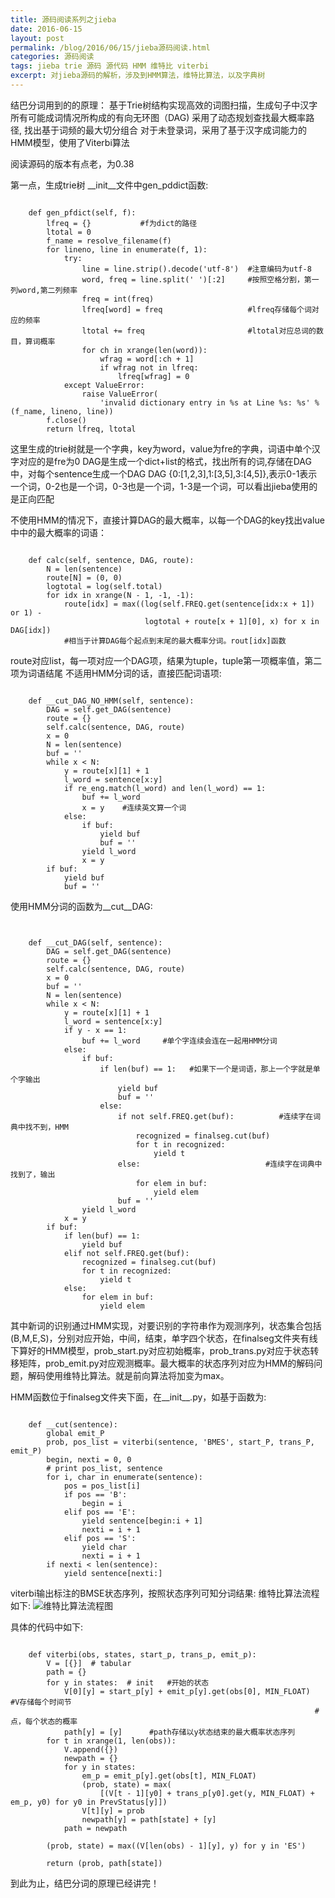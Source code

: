 ```yaml
---
title: 源码阅读系列之jieba
date: 2016-06-15
layout: post
permalink: /blog/2016/06/15/jieba源码阅读.html
categories: 源码阅读
tags: jieba trie 源码 源代码 HMM 维特比 viterbi
excerpt: 对jieba源码的解析，涉及到HMM算法，维特比算法，以及字典树
---
```


结巴分词用到的的原理：
基于Trie树结构实现高效的词图扫描，生成句子中汉字所有可能成词情况所构成的有向无环图（DAG)
采用了动态规划查找最大概率路径, 找出基于词频的最大切分组合
对于未登录词，采用了基于汉字成词能力的HMM模型，使用了Viterbi算法

阅读源码的版本有点老，为0.38

第一点，生成trie树
__init__文件中gen_pddict函数:

```

    def gen_pfdict(self, f): 
        lfreq = {}           #f为dict的路径
        ltotal = 0 
        f_name = resolve_filename(f)
        for lineno, line in enumerate(f, 1): 
            try:
                line = line.strip().decode('utf-8')  #注意编码为utf-8
                word, freq = line.split(' ')[:2]     #按照空格分割，第一列word,第二列频率
                freq = int(freq)
                lfreq[word] = freq                   #lfreq存储每个词对应的频率
                ltotal += freq                       #ltotal对应总词的数目，算词概率
                for ch in xrange(len(word)):
                    wfrag = word[:ch + 1]
                    if wfrag not in lfreq:
                        lfreq[wfrag] = 0 
            except ValueError:
                raise ValueError(
                    'invalid dictionary entry in %s at Line %s: %s' % (f_name, lineno, line))
        f.close()
        return lfreq, ltotal
```

这里生成的trie树就是一个字典，key为word，value为fre的字典，词语中单个汉字对应的是fre为0
DAG是生成一个dict+list的格式，找出所有的词,存储在DAG中，对每个sentence生成一个DAG
DAG {0:[1,2,3],1:[3,5],3:[4,5]},表示0-1表示一个词，0-2也是一个词，0-3也是一个词，1-3是一个词，可以看出jieba使用的是正向匹配

不使用HMM的情况下，直接计算DAG的最大概率，以每一个DAG的key找出value中中的最大概率的词语：

```
    
    def calc(self, sentence, DAG, route):
        N = len(sentence)
        route[N] = (0, 0)
        logtotal = log(self.total)
        for idx in xrange(N - 1, -1, -1):
            route[idx] = max((log(self.FREQ.get(sentence[idx:x + 1]) or 1) -
                              logtotal + route[x + 1][0], x) for x in DAG[idx])
            #相当于计算DAG每个起点到末尾的最大概率分词。rout[idx]函数

```
route对应list，每一项对应一个DAG项，结果为tuple，tuple第一项概率值，第二项为词语结尾
不适用HMM分词的话，直接匹配词语项:

```

    def __cut_DAG_NO_HMM(self, sentence):
        DAG = self.get_DAG(sentence)
        route = {}
        self.calc(sentence, DAG, route)
        x = 0
        N = len(sentence)
        buf = ''
        while x < N:
            y = route[x][1] + 1
            l_word = sentence[x:y]
            if re_eng.match(l_word) and len(l_word) == 1:
                buf += l_word
                x = y    #连续英文算一个词
            else:
                if buf:
                    yield buf
                    buf = ''
                yield l_word
                x = y
        if buf:
            yield buf
            buf = ''
```


使用HMM分词的函数为\_\_cut\_\_DAG:

```


    def __cut_DAG(self, sentence):
        DAG = self.get_DAG(sentence)
        route = {}
        self.calc(sentence, DAG, route)
        x = 0
        buf = ''
        N = len(sentence)
        while x < N:
            y = route[x][1] + 1
            l_word = sentence[x:y]
            if y - x == 1:
                buf += l_word     #单个字连续会连在一起用HMM分词
            else:
                if buf:
                    if len(buf) == 1:   #如果下一个是词语，那上一个字就是单个字输出
                        yield buf
                        buf = ''
                    else:
                        if not self.FREQ.get(buf):          #连续字在词典中找不到，HMM
                            recognized = finalseg.cut(buf) 
                            for t in recognized:
                                yield t
                        else:                            #连续字在词典中找到了，输出
                            for elem in buf:
                                yield elem
                        buf = ''
                yield l_word
            x = y
        if buf:
            if len(buf) == 1:
                yield buf
            elif not self.FREQ.get(buf):
                recognized = finalseg.cut(buf)
                for t in recognized:
                    yield t
            else:
                for elem in buf:
                    yield elem

```

其中新词的识别通过HMM实现，对要识别的字符串作为观测序列，状态集合包括(B,M,E,S)，分别对应开始，中间，结束，单字四个状态，在finalseg文件夹有线下算好的HMM模型，prob_start.py对应初始概率，prob_trans.py对应于状态转移矩阵，prob_emit.py对应观测概率。最大概率的状态序列对应为HMM的解码问题，解码使用维特比算法。就是前向算法将加变为max。



HMM函数位于finalseg文件夹下面，在__init__.py，如基于函数为:
```

    def __cut(sentence):
        global emit_P
        prob, pos_list = viterbi(sentence, 'BMES', start_P, trans_P, emit_P)
        begin, nexti = 0, 0
        # print pos_list, sentence
        for i, char in enumerate(sentence):
            pos = pos_list[i]
            if pos == 'B':
                begin = i 
            elif pos == 'E':
                yield sentence[begin:i + 1]
                nexti = i + 1 
            elif pos == 'S':
                yield char
                nexti = i + 1 
        if nexti < len(sentence):
            yield sentence[nexti:]
```

viterbi输出标注的BMSE状态序列，按照状态序列可知分词结果:
维特比算法流程如下:
![维特比算法流程图](http://superashan.github.io/images/jieba/vterbi_01.png)

具体的代码中如下:

```

    def viterbi(obs, states, start_p, trans_p, emit_p):
        V = [{}]  # tabular
        path = {}
        for y in states:  # init   #开始的状态
            V[0][y] = start_p[y] + emit_p[y].get(obs[0], MIN_FLOAT)  #V存储每个时间节                    
                                                                    #点，每个状态的概率
            path[y] = [y]      #path存储以y状态结束的最大概率状态序列
        for t in xrange(1, len(obs)):
            V.append({})
            newpath = {}
            for y in states:
                em_p = emit_p[y].get(obs[t], MIN_FLOAT)
                (prob, state) = max(
                    [(V[t - 1][y0] + trans_p[y0].get(y, MIN_FLOAT) + em_p, y0) for y0 in PrevStatus[y]])
                V[t][y] = prob
                newpath[y] = path[state] + [y] 
            path = newpath

        (prob, state) = max((V[len(obs) - 1][y], y) for y in 'ES')

        return (prob, path[state])
```

到此为止，结巴分词的原理已经讲完！
